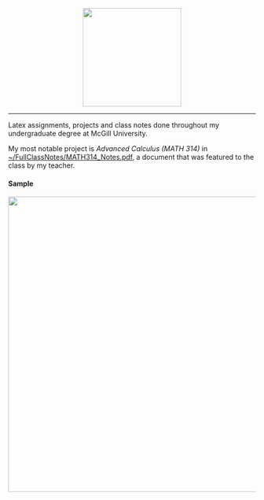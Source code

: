 <div align="center">
  <img src="https://i.ibb.co/ZgMcX38/latex-icon.png" width="200">
</div>

___

Latex assignments, projects and class notes done throughout my undergraduate degree at McGill University.

My most notable project is *Advanced Calculus (MATH 314)* in [~/FullClassNotes/MATH314_Notes.pdf](https://github.com/hexaquarks/Latex_Files/blob/main/FullClassNotes/MATH314_Notes.pdf), a document that was featured to the class by my teacher. 

#### Sample

<div align="center">
  <img src="https://i.ibb.co/ygxmcfS/latex-f.png" width="600">
</div>
